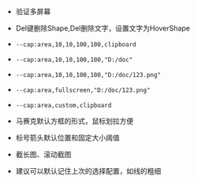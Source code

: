 - 验证多屏幕
- Del键删除Shape,Del删除文字，设置文字为HoverShape

- `--cap:area,10,10,100,100,clipboard`
- `--cap:area,10,10,100,100,"D:/doc"`
- `--cap:area,10,10,100,100,"D:/doc/123.png"`
- `--cap:area,fullscreen,"D:/doc/123.png"`
- `--cap:area,custom,clipboard`

- 马赛克默认方框的形式，鼠标划拉方便
- 标号箭头默认位置和固定大小阈值
- 截长图、滚动截图
- 建议可以默认记住上次的选择配置，如线的粗细